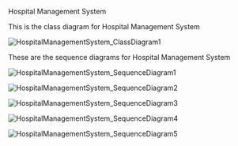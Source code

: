Hospital Management System

This is the class diagram for Hospital Management System

![HospitalManagementSystem_ClassDiagram1](https://user-images.githubusercontent.com/114691850/198918705-39a8266d-41e9-4807-b549-3be600e84226.jpg)

These are the sequence diagrams for Hospital Management System

![HospitalManagementSystem_SequenceDiagram1](https://user-images.githubusercontent.com/114691850/198919478-cf187928-b06a-4d05-bda3-f6983f415456.jpg)

![HospitalManagementSystem_SequenceDiagram2](https://user-images.githubusercontent.com/114691850/198921126-6c97d955-e01f-4b67-af60-1d60fbfae2a3.jpg)

![HospitalManagementSystem_SequenceDiagram3](https://user-images.githubusercontent.com/114691850/198921136-a5b08f25-bbae-49b4-8aa9-88a1e61ffd80.jpg)

![HospitalManagementSystem_SequenceDiagram4](https://user-images.githubusercontent.com/114691850/198921155-4eb83bd1-0349-44b9-826c-9bcb9a9544df.jpg)

![HospitalManagementSystem_SequenceDiagram5](https://user-images.githubusercontent.com/114691850/198921172-a2cb30cf-9515-41c6-aea3-0755e3545e92.jpg)
